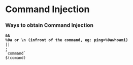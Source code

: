 # Command Injection

### Ways to obtain Command Injection

<pre><code><strong>&#x26;&#x26;
</strong><strong>%0a or \n (infront of the command, eg: ping=%0awhoami)
</strong>||
;
`command`
$(comand)
</code></pre>
